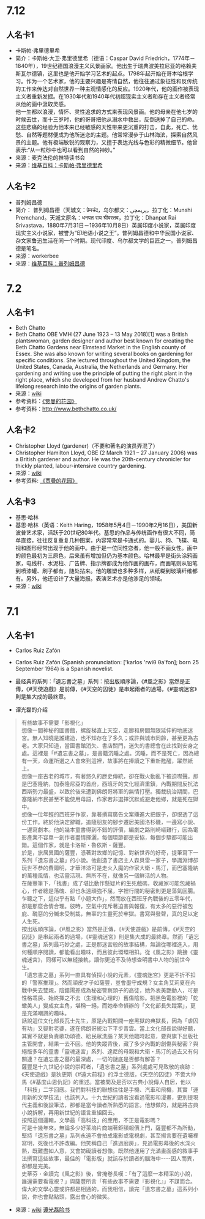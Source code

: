

# 7.12


## 人名卡1

* 卡斯帕·弗里德里希
* 简介：卡斯帕·大卫·弗里德里希（德语：Caspar David Friedrich，1774年－1840年），19世纪德国浪漫主义风景画家。他出生于瑞典波美拉尼亚的格赖夫斯瓦尔德镇，这里也是他开始学习艺术的起点。1798年起开始在哥本哈根学习。作为一个艺术家，他的主要兴趣是寄情自然，他往往通过象征性和反传统的工作来传达对自然世界一种主观情感化的反应。1920年代，他的画作被表现主义者重新发掘。在1930年代和1940年代初超现实主义者和存在主义者经常从他的画中汲取灵感。  
他一生都以浪漫，情怀、灵性追求的方式来表现风景画。他的母亲在他七岁的时候去世，而十三岁时，他的哥哥把他从溺水中救出，反倒送掉了自己的命。这些悲痛的经验为他本来已经敏感的天性带来更沉重的打击，自此，死亡、忧愁、自然等题材便成为他所迷恋的主题。他常常漫步于山林海滨，探索自然风景的主题。他有极端敏锐的观察力，又擅于表达光线与色彩的精微细节。他曾表示:“从一粒砂中也可以看到自然的神妙。”
* 来源：麦克法伦的推特读书会
* 来源：[维基百科：卡斯帕·弗里德里希](https://zh.wikipedia.org/wiki/%E5%8D%A1%E6%96%AF%E5%B8%95%C2%B7%E5%A4%A7%E8%A1%9B%C2%B7%E5%BC%97%E9%9B%B7%E5%BE%B7%E9%87%8C%E5%B8%8C)



## 人名卡2

* 普列姆昌德
* 简介： 普列姆昌德（天城文：प्रेमचंद，乌尔都文：پریمچں‎，拉丁化：Munshi Premchand。天城文原名：धनपत राय श्रीवस्तव，拉丁化：Dhanpat Rai Srivastava，1880年7月31日－1936年10月8日）英属印度小说家，英属印度现实主义小说家，被誉为“印地语小说之王”。普列姆昌德和中华民国小说家、杂文家鲁迅生活在同一个时期。现代印度、乌尔都文学的巨匠之一。普列姆昌德是笔名。
* 来源：workerbee
* 来源：[维基百科：普列姆昌德](https://zh.wikipedia.org/wiki/%E6%99%AE%E5%88%97%E5%A7%86%E6%98%8C%E5%BE%B7)



# 7.2

## 人名卡1

* Beth Chatto
* Beth Chatto OBE VMH (27 June 1923 – 13 May 2018)[1] was a British plantswoman, garden designer and author best known for creating the Beth Chatto Gardens near Elmstead Market in the English county of Essex. She was also known for writing several books on gardening for specific conditions. She lectured throughout the United Kingdom, the United States, Canada, Australia, the Netherlands and Germany. Her gardening and writing use the principle of putting the right plant in the right place, which she developed from her husband Andrew Chatto's lifelong research into the origins of garden plants.
* 来源：[wiki](https://en.wikipedia.org/wiki/Beth_Chatto)
* 参考资料：[《贾曼的花园》](https://book.douban.com/subject/30192579/)
* 参考资料：http://www.bethchatto.co.uk/






## 人名卡2

* Christopher Lloyd (gardener)（不要和著名的演员弄混了）
* Christopher Hamilton Lloyd, OBE (2 March 1921 – 27 January 2006) was a British gardener and author. He was the 20th-century chronicler for thickly planted, labour-intensive country gardening.
* 来源：[wiki](https://en.wikipedia.org/wiki/Christopher_Lloyd_(gardener))
* 参考资料: [《贾曼的花园》](https://book.douban.com/subject/30192579/)


## 人名卡3

* 基思·哈林
* 基思·哈林（英语：Keith Haring，1958年5月4日－1990年2月16日），美国新波普艺术家，活跃于20世纪80年代。基思的作品与传统画作有很大不同，简单直接，往往反复重复几种图案，内容常常是卡通式的。婴儿、狗、飞碟、电视和图形经常出现于他的画中。由于是一位同性恋者，他一般不画女性。画中的颜色最初为三原色，后来虽有增加但仍为基本颜色。哈林最早是街头涂鸦画家，电线杆、水泥柱、广告牌、指示牌都成为他作画的画布，而画笔则从铅笔到喷漆罐、刷子都有，随处拈来。他的雕塑也多种多样，从纸糊到玻璃纤维都有。另外，他还设计了大量海报。表演艺术亦是他涉足的领域。
* 来源：[wiki](https://zh.wikipedia.org/wiki/%E5%87%B1%E6%96%AF%C2%B7%E5%93%88%E6%9E%97)




# 7.1

## 人名卡1

* Carlos Ruiz Zafón
* Carlos Ruiz Zafón (Spanish pronunciation: ['karlos 'rwiθ θa'fon]; born 25 September 1964) is a Spanish novelist.
* 最经典的系列：「遺忘書之墓」系列：按出版順序論，《#風之影》當然是正傳，《#天使遊戲》是前傳，《#天空的囚徒》是串起兩者的過場，《#靈魂迷宮》則是集大成的最終章。

* 谭光磊的介绍

> 有些故事不需要「影視化」  
想像一間神秘的圖書館，螺旋梯直上天空，走廊和房間無限延伸的地底迷宮。無人知曉是誰建造，也不知存在了多久；或許與城市同齡，甚至更為古老。大家只知道，當圖書館消失、書店關門，迷失的書總會在此找到安身之處。這裡是「#遺忘書之墓」，是書籍沉睡之處。沉睡，而不是死亡，因為總有一天，命運所選之人會來到這裡，故事將在捧讀之下重新甦醒，躍然紙上。  
想像一座古老的城市，有著悠久的歷史傳統，卻在戰火動亂下被迫噤聲。那是巴塞隆納，加泰隆尼亞的首府，西班牙的文化經濟重鎮，內戰期間反抗法西斯勢力最盛，以致於後來遭到佛朗哥將軍的無情打壓。獨裁統治期間，巴塞隆納市民甚至不能使用母語，作家若非選擇沉默或避走他鄉，就是死在獄中。  
想像一位年輕的西班牙作家，靠著撰寫廣告文案賺進大把銀子，卻恨透了這份工作。終於他決定辭職，追隨朋友的腳步遷居美國洛杉磯，一邊寫小說、一邊寫劇本。他的幾本童書得到不錯的評價，編劇之路則崎嶇難行，因為電影產業不容單一創作者盡情揮灑，每個環節都是妥協，每個步驟都可能出錯。這個作家，就是卡洛斯・魯依斯・薩豐。  
於是，旅居異國的薩豐，憑著對故鄉的記憶、對新世界的好奇，提筆寫下一系列「遺忘書之墓」的小說。他創造了書店主人森貝雷一家子，學識淵博卻玩世不恭的費爾明，才華洋溢可是走火入魔的作家大衛・馬汀，而巴塞隆納的萬種風情，也活靈活現、無所不在，就像另一個鮮活的人物。  
在薩豐筆下，「找書」成了堪比動作懸疑片的生死戲碼，收藏家可能包藏禍心，作者總是落魄、卻也永遠頑強不屈，字裡行間的秘密則更是蕩氣回腸。乍聽之下，這似乎有點「小題大作」，然而放在西班牙內戰後的五零年代，卻是那麼合情合理。彼時，空氣中充斥著迫害與報復，有太多的惡行被包庇、醜惡的分贓未受制裁，無辜的生靈死於牢獄。書寫與發聲，真的足以定人生死。  
按出版順序論，《#風之影》當然是正傳，《#天使遊戲》是前傳，《#天空的囚徒》是串起兩者的過場，《#靈魂迷宮》則是集大成的最終章。然而「遺忘書之墓」系列最巧妙之處，正是那迷宮般的故事結構，無論從哪裡進入，用何種順序閱讀，都能看出趣味，而且彼此環環相扣。從《風之影》跳接《靈魂迷宮》，同樣可以無縫接軌，讓你更迫不及待想查明書中人物的前世今生。  
「遺忘書之墓」系列一直具有偵探小說的元素，《靈魂迷宮》更是不折不扣的「警察推理」。然而頑皮才子如薩豐，豈會墨守成規？女主角艾莉夏在內戰中失去雙親，陰錯陽差成為秘密警察頭子的高徒，她外表美艷動人，可是性格乖戾、始終揮之不去（生理和心理的）舊傷陰影。把黑色電影裡的「蛇蠍美人」變成女主角，堪稱一絕，而她奉命偵辦的「文化部長失蹤案」，更是充滿嘲諷的趣味。  
話說這位文化部長瓦士先生，原是內戰期間一座黑獄的典獄長，因為「虐囚有功」又娶對老婆，遂在佛朗哥統治下平步青雲。當上文化部長說得好聽，其實不就是負責歌功頌德、給民眾洗腦？某天他臨時起意，要與旗下出版社主管開會，結果一去不回。他的失蹤背後，藏了多少內戰的創傷與秘密？與絕版多年的童書「靈魂迷宮」系列、達尼的母親和大衛・馬汀的過去又有何關連？在遺忘書之墓的最深處，一切的謎底是否都有解答？  
薩豐是十九世紀小說的崇拜者，「遺忘書之墓」系列處處可見致敬的痕跡：《天使遊戲》是狄更斯《#遠大前程》的浮士德版，《天空的囚徒》不啻大仲馬《#基度山恩仇記》的重述。當被問及是否以古典小說傳人自居，他以「科技」二字回應。我們對科技的聯想往往是手機、汽車和飛機，其實「運用新的文學技法」也該列入。十九世紀的讀者沒看過電影和漫畫，更別提現代主義和後設筆法，那都是當今讀者所熟悉的語言。他想做的，就是將古典小說拆解，再用新世紀的語言重組回去。  
按照這個邏輯，文學最「高科技」的應用，不正是電影嗎？  
可是十幾年來，無論多少好萊塢片商端著鉅額報價上門，薩豐都不為所動，堅持「遺忘書之墓」系列永遠不會拍成電影或電視劇，甚至揚言要在遺囑裡寫明，死後也不許改編。他笑稱自己「進過廚房」，見過電影幕後的水深火熱，既難盡如人意，又會妨礙讀者想像。既然他運用了充滿畫面感的敘事手法撰寫這些故事，最佳的「電影版」就該存於讀者的腦海中----因人而異，卻都是完美。  
史蒂芬・金讀完《風之影》後，曾掩卷長嘆：「有了這麼一本精采的小說，誰還需要看電視？」與薩豐所言「有些故事不需要『影視化』」不謀而合。偉大的文學心靈或許都是相通的，而我相信，讀完「遺忘書之墓」這系列小說，你也會點點頭，露出會心的微笑。  

* 来源：[wiki](https://en.wikipedia.org/wiki/Carlos_Ruiz_Zaf%C3%B3n)  [谭光磊脸书](https://www.facebook.com/grayhawklit?hc_ref=ART5rsTyk-A07vaG69G69_iMozng8068HPR0WsH22WiVHyyS8QFp_Db6TQoXukeI35w&fref=nf)
